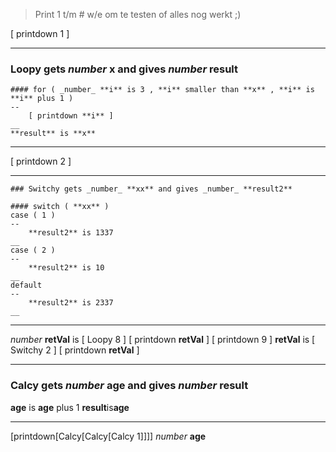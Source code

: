 
> Print 1 t/m # w/e om te testen of alles nog werkt ;)

[ printdown 1 ]


---
### Loopy gets _number_ **x** and gives _number_ **result**
    #### for ( _number_ **i** is 3 , **i** smaller than **x** , **i** is **i** plus 1 )
    --
        [ printdown **i** ]
    __
    **result** is **x** 
___


[ printdown 2 ]


---
    ### Switchy gets _number_ **xx** and gives _number_ **result2**
    
    #### switch ( **xx** )
    case ( 1 )
    --
        **result2** is 1337
    __
    case ( 2 )
    --
        **result2** is 10
    __
    default
    --
        **result2** is 2337
    __ 
___

_number_ **retVal** is [ Loopy 8 ]
[ printdown **retVal** ]
[ printdown 9 ]
**retVal** is [ Switchy 2 ]
[ printdown **retVal** ]



---
### Calcy gets _number_ **age** and gives _number_ **result** 
**age** is **age** plus 1
**result**is**age**
___
[printdown[Calcy[Calcy[Calcy 1]]]]
_number_ **age**

